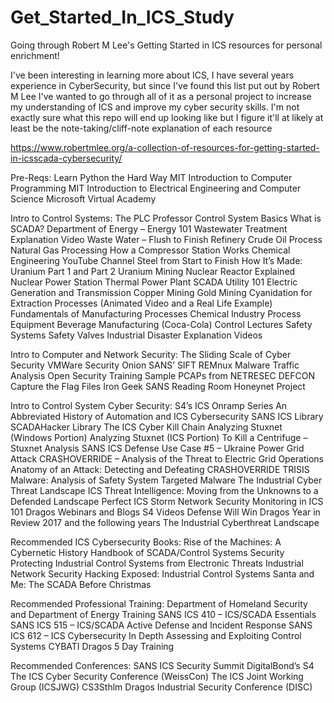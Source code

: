 # Get_Started_In_ICS_Study
Going through Robert M Lee's Getting Started in ICS resources for personal enrichment!

I've been interesting in learning more about ICS, I have several years experience in CyberSecurity, but since I've found this list put out by Robert M Lee I've wanted to go through all of it as a personal project to increase my understanding of ICS and improve my cyber security skills. I'm not exactly sure what this repo will end up looking like but I figure it'll at likely at least be the note-taking/cliff-note explanation of each resource

https://www.robertmlee.org/a-collection-of-resources-for-getting-started-in-icsscada-cybersecurity/

Pre-Reqs:
  Learn Python the Hard Way
  MIT Introduction to Computer Programming
  MIT Introduction to Electrical Engineering and Computer Science
  Microsoft Virtual Academy


Intro to Control Systems:
  The PLC Professor
  Control System Basics
  What is SCADA?
  Department of Energy – Energy 101
  Wastewater Treatment Explanation Video
  Waste Water – Flush to Finish
  Refinery Crude Oil Process
  Natural Gas Processing
  How a Compressor Station Works
  Chemical Engineering YouTube Channel
  Steel from Start to Finish
  How It’s Made: Uranium Part 1 and Part 2
  Uranium Mining
  Nuclear Reactor Explained
  Nuclear Power Station
  Thermal Power Plant
  SCADA Utility 101
  Electric Generation and Transmission
  Copper Mining
  Gold Mining
  Cyanidation for Extraction Processes (Animated Video and a Real Life Example)
  Fundamentals of Manufacturing Processes
  Chemical Industry Process Equipment
  Beverage Manufacturing (Coca-Cola)
  Control Lectures
  Safety Systems
  Safety Valves
  Industrial Disaster Explanation Videos

Intro to Computer and Network Security:
  The Sliding Scale of Cyber Security
  VMWare
  Security Onion
  SANS’ SIFT
  REMnux
  Malware Traffic Analysis
  Open Security Training
  Sample PCAPs from NETRESEC
  DEFCON Capture the Flag Files
  Iron Geek
  SANS Reading Room
  Honeynet Project
  
  
Intro to Control System Cyber Security:
  S4’s ICS Onramp Series
  An Abbreviated History of Automation and ICS Cybersecurity
  SANS ICS Library
  SCADAHacker Library
  The ICS Cyber Kill Chain
  Analyzing Stuxnet (Windows Portion)
  Analyzing Stuxnet (ICS Portion)
  To Kill a Centrifuge – Stuxnet Analysis
  SANS ICS Defense Use Case #5 – Ukraine Power Grid Attack
  CRASHOVERRIDE – Analysis of the Threat to Electric Grid Operations
  Anatomy of an Attack: Detecting and Defeating CRASHOVERRIDE
  TRISIS Malware: Analysis of Safety System Targeted Malware
  The Industrial Cyber Threat Landscape
  ICS Threat Intelligence: Moving from the Unknowns to a Defended Landscape
  Perfect ICS Storm
  Network Security Monitoring in ICS 101
  Dragos Webinars and Blogs
  S4 Videos
  Defense Will Win
  Dragos Year in Review 2017 and the following years
  The Industrial Cyberthreat Landscape

Recommended ICS Cybersecurity Books:
  Rise of the Machines: A Cybernetic History
  Handbook of SCADA/Control Systems Security
  Protecting Industrial Control Systems from Electronic Threats
  Industrial Network Security
  Hacking Exposed: Industrial Control Systems
  Santa and Me: The SCADA Before Christmas

Recommended Professional Training:
  Department of Homeland Security and Department of Energy Training
  SANS ICS 410 – ICS/SCADA Essentials
  SANS ICS 515 – ICS/SCADA Active Defense and Incident Response
  SANS ICS 612 – ICS Cybersecurity In Depth
  Assessing and Exploiting Control Systems
  CYBATI 
  Dragos 5 Day Training

Recommended Conferences:
  SANS ICS Security Summit
  DigitalBond’s S4
  The ICS Cyber Security Conference (WeissCon)
  The ICS Joint Working Group (ICSJWG)
  CS3Sthlm
  Dragos Industrial Security Conference (DISC)


